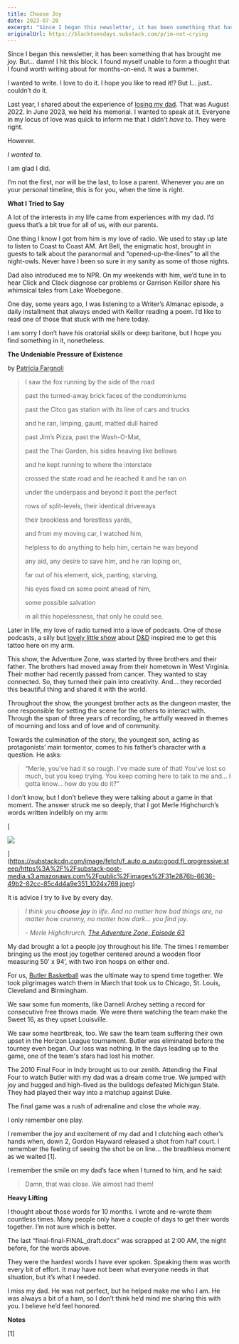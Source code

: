```yaml
---
title: Choose Joy
date: 2023-07-28
excerpt: "Since I began this newsletter, it has been something that has brought me joy."
originalUrl: https://blacktuesdays.substack.com/p/im-not-crying
---
```


Since I began this newsletter, it has been something that has brought me joy. But... damn! I hit this block. I found myself unable to form a thought that I found worth writing about for months-on-end. It was a bummer.

I wanted to write. I love to do it. I hope you like to read it!? But I… just.. couldn’t do it.

Last year, I shared about the experience of [losing my dad](https://blacktuesdays.substack.com/p/time-heals-all-wounds). That was August 2022. In June 2023, we held his memorial. I wanted to speak at it. Everyone in my locus of love was quick to inform me that I didn't _have_ to. They were right.

However.

_I wanted to._

I am glad I did.

I’m not the first, nor will be the last, to lose a parent. Whenever you are on your personal timeline, this is for you, when the time is right.

**What I Tried to Say**

A lot of the interests in my life came from experiences with my dad. I’d guess that’s a bit true for all of us, with our parents.

One thing I know I got from him is my love of radio. We used to stay up late to listen to Coast to Coast AM. Art Bell, the enigmatic host, brought in guests to talk about the paranormal and “opened-up-the-lines” to all the night-owls. Never have I been so sure in my sanity as some of those nights.

Dad also introduced me to NPR. On my weekends with him, we’d tune in to hear Click and Clack diagnose car problems or Garrison Keillor share his whimsical tales from Lake Woebegone.

One day, some years ago, I was listening to a Writer’s Almanac episode, a daily installment that always ended with Keillor reading a poem. I’d like to read one of those that stuck with me here today.

I am sorry I don’t have his oratorial skills or deep baritone, but I hope you find something in it, nonetheless.

**The Undeniable Pressure of Existence**

by [Patricia Fargnoli](https://www.writersalmanac.org/index.html%3Fp=669.html)

> I saw the fox running by the side of the road
> 
> past the turned-away brick faces of the condominiums
> 
> past the Citco gas station with its line of cars and trucks
> 
> and he ran, limping, gaunt, matted dull haired
> 
> past Jim’s Pizza, past the Wash-O-Mat,
> 
> past the Thai Garden, his sides heaving like bellows
> 
> and he kept running to where the interstate
> 
> crossed the state road and he reached it and he ran on
> 
> under the underpass and beyond it past the perfect
> 
> rows of split-levels, their identical driveways
> 
> their brookless and forestless yards,
> 
> and from my moving car, I watched him,
> 
> helpless to do anything to help him, certain he was beyond
> 
> any aid, any desire to save him, and he ran loping on,
> 
> far out of his element, sick, panting, starving,
> 
> his eyes fixed on some point ahead of him,
> 
> some possible salvation
> 
> in all this hopelessness, that only he could see.

Later in life, my love of radio turned into a love of podcasts. One of those podcasts, a silly but [lovely little show](https://maximumfun.org/podcasts/adventure-zone/) about [D&D](https://en.wikipedia.org/wiki/Dungeons_%26_Dragons) inspired me to get this tattoo here on my arm.

This show, the Adventure Zone, was started by three brothers and their father. The brothers had moved away from their hometown in West Virginia. Their mother had recently passed from cancer. They wanted to stay connected. So, they turned their pain into creativity. And… they recorded this beautiful thing and shared it with the world.

Throughout the show, the youngest brother acts as the dungeon master, the one responsible for setting the scene for the others to interact with. Through the span of three years of recording, he artfully weaved in themes of mourning and loss and of love and of community.

Towards the culmination of the story, the youngest son, acting as protagonists’ main tormentor, comes to his father’s character with a question. He asks:

> “Merle, you’ve had it so rough. I’ve made sure of that! You’ve lost so much, but you keep trying. You keep coming here to talk to me and… I gotta know… how do you do it?”

I don’t know, but I don’t believe they were talking about a game in that moment. The answer struck me so deeply, that I got Merle Highchurch’s words written indelibly on my arm:

[

![](https://substackcdn.com/image/fetch/w_1456,c_limit,f_auto,q_auto:good,fl_progressive:steep/https%3A%2F%2Fsubstack-post-media.s3.amazonaws.com%2Fpublic%2Fimages%2F31e2876b-6636-49b2-82cc-85c4d4a9e351_1024x769.jpeg)



](https://substackcdn.com/image/fetch/f_auto,q_auto:good,fl_progressive:steep/https%3A%2F%2Fsubstack-post-media.s3.amazonaws.com%2Fpublic%2Fimages%2F31e2876b-6636-49b2-82cc-85c4d4a9e351_1024x769.jpeg)

It is advice I try to live by every day.

> _I think you **choose joy** in life. And no matter how bad things are, no matter how crummy, no matter how dark... you find joy._
> 
> _\- Merle Highchrurch, [The Adventure Zone, Episode 63](https://maximumfun.org/episodes/adventure-zone/adventure-zone-ep-63-stolen-century-chapter-four/)_

My dad brought a lot a people joy throughout his life. The times I remember bringing us the most joy together centered around a wooden floor measuring 50’ x 94’, with two iron hoops on either end.

For us, [Butler Basketball](https://en.wikipedia.org/wiki/Butler_Bulldogs_men%27s_basketball) was the ultimate way to spend time together. We took pilgrimages watch them in March that took us to Chicago, St. Louis, Cleveland and Birmingham.

We saw some fun moments, like Darnell Archey setting a record for consecutive free throws made. We were there watching the team make the Sweet 16, as they upset Louisville.

We saw some heartbreak, too. We saw the team team suffering their own upset in the Horizon League tournament. Butler was eliminated before the tourney even began. Our loss was nothing. In the days leading up to the game, one of the team's stars had lost his mother.

The 2010 Final Four in Indy brought us to our zenith. Attending the Final Four to watch Butler with my dad was a dream come true. We jumped with joy and hugged and high-fived as the bulldogs defeated Michigan State. They had played their way into a matchup against Duke.

The final game was a rush of adrenaline and close the whole way.

I only remember one play.

I remember the joy and excitement of my dad and I clutching each other’s hands when, down 2, Gordon Hayward released a shot from half court. I remember the feeling of seeing the shot be on line… the breathless moment as we waited \[1\].

I remember the smile on my dad’s face when I turned to him, and he said:

> Damn, that was close. We almost had them!

**Heavy Lifting**

I thought about those words for 10 months. I wrote and re-wrote them countless times. Many people only have a couple of days to get their words together. I’m not sure which is better.

The last “final-final-FINAL\_draft.docx” was scrapped at 2:00 AM, the night before, for the words above.

They were the hardest words I have ever spoken. Speaking them was worth every bit of effort. It may have not been what everyone needs in that situation, but it’s what I needed.

I miss my dad. He was not perfect, but he helped make me who I am. He was always a bit of a ham, so I don’t think he’d mind me sharing this with you. I believe he’d feel honored.

**Notes**

\[1\]